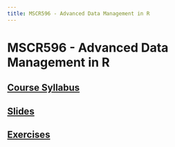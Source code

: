 ```yaml
---
title: MSCR596 - Advanced Data Management in R
---
```


# MSCR596 - Advanced Data Management in R

## [Course Syllabus](syllabus.html)

## [Slides](https://cdn.rawgit.com/advdatamgmt/slides/497aa61fb66ad4a235ee12e76b177a2fa22ed0c1/index.html)

## [Exercises](https://cdn.rawgit.com/advdatamgmt/exercises/677884405749ffb02e362ab23d5255cf1c6568b4/html/index.html)
